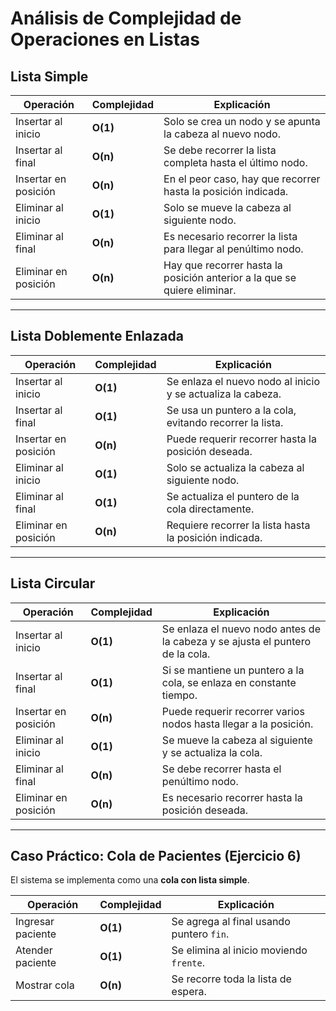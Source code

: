 #  Análisis de Complejidad de Operaciones en Listas


## Lista Simple
| Operación              | Complejidad | Explicación |
|-------------------------|-------------|-------------|
| Insertar al inicio      | **O(1)**    | Solo se crea un nodo y se apunta la cabeza al nuevo nodo. |
| Insertar al final       | **O(n)**    | Se debe recorrer la lista completa hasta el último nodo. |
| Insertar en posición    | **O(n)**    | En el peor caso, hay que recorrer hasta la posición indicada. |
| Eliminar al inicio      | **O(1)**    | Solo se mueve la cabeza al siguiente nodo. |
| Eliminar al final       | **O(n)**    | Es necesario recorrer la lista para llegar al penúltimo nodo. |
| Eliminar en posición    | **O(n)**    | Hay que recorrer hasta la posición anterior a la que se quiere eliminar. |

---

## Lista Doblemente Enlazada
| Operación              | Complejidad | Explicación |
|-------------------------|-------------|-------------|
| Insertar al inicio      | **O(1)**    | Se enlaza el nuevo nodo al inicio y se actualiza la cabeza. |
| Insertar al final       | **O(1)**    | Se usa un puntero a la cola, evitando recorrer la lista. |
| Insertar en posición    | **O(n)**    | Puede requerir recorrer hasta la posición deseada. |
| Eliminar al inicio      | **O(1)**    | Solo se actualiza la cabeza al siguiente nodo. |
| Eliminar al final       | **O(1)**    | Se actualiza el puntero de la cola directamente. |
| Eliminar en posición    | **O(n)**    | Requiere recorrer la lista hasta la posición indicada. |

---

## Lista Circular
| Operación              | Complejidad | Explicación |
|-------------------------|-------------|-------------|
| Insertar al inicio      | **O(1)**    | Se enlaza el nuevo nodo antes de la cabeza y se ajusta el puntero de la cola. |
| Insertar al final       | **O(1)**    | Si se mantiene un puntero a la cola, se enlaza en constante tiempo. |
| Insertar en posición    | **O(n)**    | Puede requerir recorrer varios nodos hasta llegar a la posición. |
| Eliminar al inicio      | **O(1)**    | Se mueve la cabeza al siguiente y se actualiza la cola. |
| Eliminar al final       | **O(n)**    | Se debe recorrer hasta el penúltimo nodo. |
| Eliminar en posición    | **O(n)**    | Es necesario recorrer hasta la posición deseada. |

---

## Caso Práctico: Cola de Pacientes (Ejercicio 6)
El sistema se implementa como una **cola con lista simple**.  

| Operación              | Complejidad | Explicación |
|-------------------------|-------------|-------------|
| Ingresar paciente       | **O(1)**    | Se agrega al final usando puntero `fin`. |
| Atender paciente        | **O(1)**    | Se elimina al inicio moviendo `frente`. |
| Mostrar cola            | **O(n)**    | Se recorre toda la lista de espera. |
